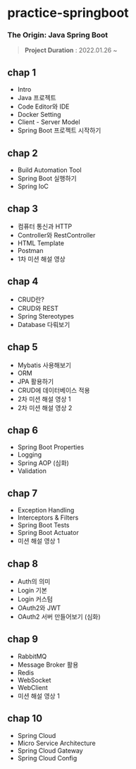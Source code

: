# practice-springboot


### The Origin: Java Spring Boot

> **Project Duration** : 2022.01.26 ~ 

## chap 1
- Intro
- Java 프로젝트
- Code Editor와 IDE
- Docker Setting
- Client - Server Model
- Spring Boot 프로젝트 시작하기

## chap 2
- Build Automation Tool
- Spring Boot 실행하기
- Spring IoC

## chap 3
- 컴퓨터 통신과 HTTP
- Controller와 RestController
- HTML Template
- Postman
- 1차 미션 해설 영상

## chap 4
- CRUD란?
- CRUD와 REST
- Spring Stereotypes
- Database 다뤄보기

## chap 5
- Mybatis 사용해보기
- ORM
- JPA 활용하기
- CRUD에 데이터베이스 적용
- 2차 미션 해설 영상 1
- 2차 미션 해설 영상 2

## chap 6
- Spring Boot Properties
- Logging
- Spring AOP (심화)
- Validation

## chap 7
- Exception Handling
- Interceptors & Filters
- Spring Boot Tests
- Spring Boot Actuator
- 미션 해설 영상 1

## chap 8
- Auth의 의미
- Login 기본
- Login 커스텀
- OAuth2와 JWT
- OAuth2 서버 만들어보기 (심화)

## chap 9
- RabbitMQ
- Message Broker 활용
- Redis
- WebSocket
- WebClient
- 미션 해설 영상 1

## chap 10
- Spring Cloud
- Micro Service Architecture
- Spring Cloud Gateway
- Spring Cloud Config


